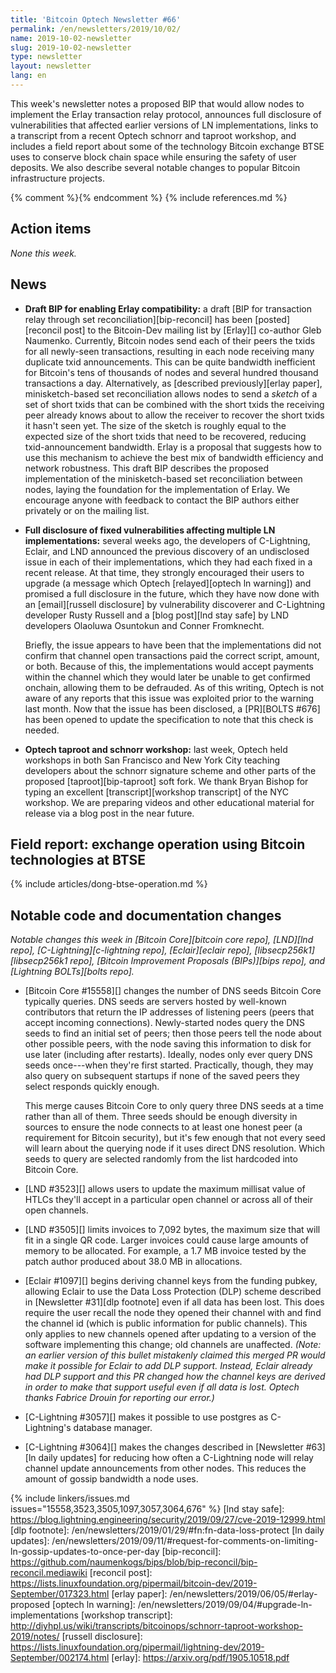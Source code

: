 ```yaml
---
title: 'Bitcoin Optech Newsletter #66'
permalink: /en/newsletters/2019/10/02/
name: 2019-10-02-newsletter
slug: 2019-10-02-newsletter
type: newsletter
layout: newsletter
lang: en
---
```

This week's newsletter notes a proposed BIP that would allow nodes to
implement the Erlay transaction relay protocol, announces full
disclosure of vulnerabilities that affected earlier versions of LN
implementations, links to a transcript from a recent Optech schnorr
and taproot workshop, and includes a field report about some of the
technology Bitcoin exchange BTSE uses to conserve block chain
space while ensuring the safety of user deposits.  We also
describe several notable changes to popular Bitcoin infrastructure
projects.

{% comment %}<!-- include references.md below the fold but above any Jekyll/Liquid variables-->{% endcomment %}
{% include references.md %}

## Action items

*None this week.*

## News

- **Draft BIP for enabling Erlay compatibility:** a draft [BIP for
  transaction relay through set reconciliation][bip-reconcil] has been
  [posted][reconcil post] to the Bitcoin-Dev mailing list by [Erlay][]
  co-author Gleb Naumenko.  Currently, Bitcoin nodes send each of their
  peers the txids for all newly-seen transactions, resulting in each
  node receiving many duplicate txid announcements.  This can be quite
  bandwidth inefficient for Bitcoin's tens of thousands of nodes and
  several hundred thousand transactions a day.  Alternatively, as [described
  previously][erlay paper], minisketch-based set reconciliation allows
  nodes to send a *sketch* of a set of short txids that can be combined
  with the short txids the receiving peer already knows about to allow the
  receiver to recover the short txids it hasn't seen yet.  The size of the
  sketch is roughly equal to the expected size of the short txids that need to
  be recovered, reducing txid-announcement bandwidth.  Erlay is a
  proposal that suggests how to use this mechanism to achieve the best
  mix of bandwidth efficiency and network robustness.  This draft BIP
  describes the proposed implementation of the minisketch-based set
  reconciliation between nodes, laying the foundation for the
  implementation of Erlay.  We encourage anyone with feedback to contact
  the BIP authors either privately or on the mailing list.

- **Full disclosure of fixed vulnerabilities affecting multiple LN implementations:**
  several weeks ago, the developers of C-Lightning,
  Eclair, and LND announced the previous discovery of an undisclosed
  issue in each of their implementations, which they had each fixed in a
  recent release.  At that time, they strongly encouraged their users to
  upgrade (a message which Optech [relayed][optech ln warning]) and
  promised a full disclosure in the future, which they have now done
  with an [email][russell disclosure] by vulnerability discoverer and
  C-Lightning developer Rusty Russell and a [blog post][lnd stay safe]
  by LND developers Olaoluwa Osuntokun and Conner Fromknecht.

  Briefly, the issue appears to have been that the implementations did not
  confirm that channel open transactions paid the correct script,
  amount, or both.  Because of this, the implementations would accept
  payments within the channel which they would later be unable to get
  confirmed onchain, allowing them to be defrauded.  As of this writing,
  Optech is not aware of any reports that this issue was exploited
  prior to the warning last month.  Now that the issue has
  been disclosed, a [PR][BOLTS #676] has been opened to update the
  specification to note that this check is needed.

- **Optech taproot and schnorr workshop:** last week, Optech held workshops in
  both San Francisco and New York City teaching developers about the
  schnorr signature scheme and other parts of the proposed
  [taproot][bip-taproot] soft fork.  We thank Bryan Bishop for typing an
  excellent [transcript][workshop transcript] of the NYC workshop.  We
  are preparing videos and other educational material for release via a
  blog post in the near future.

## Field report: exchange operation using Bitcoin technologies at BTSE

{% include articles/dong-btse-operation.md %}

## Notable code and documentation changes

*Notable changes this week in [Bitcoin Core][bitcoin core repo],
[LND][lnd repo], [C-Lightning][c-lightning repo], [Eclair][eclair repo],
[libsecp256k1][libsecp256k1 repo], [Bitcoin Improvement Proposals
(BIPs)][bips repo], and [Lightning BOLTs][bolts repo].*

- [Bitcoin Core #15558][] changes the number of DNS seeds Bitcoin Core
  typically queries.  DNS seeds are servers hosted by well-known
  contributors that return the IP addresses of listening peers (peers
  that accept incoming connections).  Newly-started nodes query the DNS
  seeds to find an initial set of peers; then those peers tell the node
  about other possible peers, with the node saving this information to
  disk for use later (including after restarts).  Ideally, nodes only
  ever query DNS seeds once---when they're first started.  Practically,
  though, they may also query on subsequent startups if none of the
  saved peers they select responds quickly enough.

  This merge causes Bitcoin Core to only query three DNS seeds at a
  time rather than all of them.  Three seeds should be enough
  diversity in sources to ensure the node connects to at least one
  honest peer (a requirement for Bitcoin security), but it's few enough
  that not every seed will learn about the querying node if it uses
  direct DNS resolution.  Which seeds to query are selected randomly
  from the list hardcoded into Bitcoin Core.

- [LND #3523][] allows users to update the maximum millisat value of
  HTLCs they'll accept in a particular open channel or across all of
  their open channels.

- [LND #3505][] limits invoices to 7,092 bytes, the maximum size that
  will fit in a single QR code.  Larger invoices could cause large
  amounts of memory to be allocated.  For example, a 1.7 MB invoice
  tested by the patch author produced about 38.0 MB in allocations.

- [Eclair #1097][] begins deriving channel keys from the funding pubkey,
  allowing Eclair to use the Data Loss Protection (DLP) scheme described
  in [Newsletter #31][dlp footnote] even if all data has been lost.
  This does require the user recall the node they opened their channel
  with and find the channel id (which is public information for public
  channels).
  This only applies to new channels
  opened after updating to a version of the software implementing this
  change; old channels are unaffected.  *(Note: an earlier version of
  this bullet mistakenly claimed this merged PR would make it possible
  for Eclair to add DLP support.  Instead, Eclair already had DLP
  support and this PR changed how the channel keys are derived in order
  to make that support useful even if all data is lost.  Optech thanks
  Fabrice Drouin for reporting our error.)*

- [C-Lightning #3057][] makes it possible to use postgres as
  C-Lightning's database manager.

- [C-Lightning #3064][] makes the changes described in [Newsletter
  #63][ln daily updates] for reducing how often a C-Lightning node will
  relay channel update announcements from other nodes.  This reduces the
  amount of gossip bandwidth a node uses.

{% include linkers/issues.md issues="15558,3523,3505,1097,3057,3064,676" %}
[lnd stay safe]: https://blog.lightning.engineering/security/2019/09/27/cve-2019-12999.html
[dlp footnote]: /en/newsletters/2019/01/29/#fn:fn-data-loss-protect
[ln daily updates]: /en/newsletters/2019/09/11/#request-for-comments-on-limiting-ln-gossip-updates-to-once-per-day
[bip-reconcil]: https://github.com/naumenkogs/bips/blob/bip-reconcil/bip-reconcil.mediawiki
[reconcil post]: https://lists.linuxfoundation.org/pipermail/bitcoin-dev/2019-September/017323.html
[erlay paper]: /en/newsletters/2019/06/05/#erlay-proposed
[optech ln warning]: /en/newsletters/2019/09/04/#upgrade-ln-implementations
[workshop transcript]: http://diyhpl.us/wiki/transcripts/bitcoinops/schnorr-taproot-workshop-2019/notes/
[russell disclosure]: https://lists.linuxfoundation.org/pipermail/lightning-dev/2019-September/002174.html
[erlay]: https://arxiv.org/pdf/1905.10518.pdf

